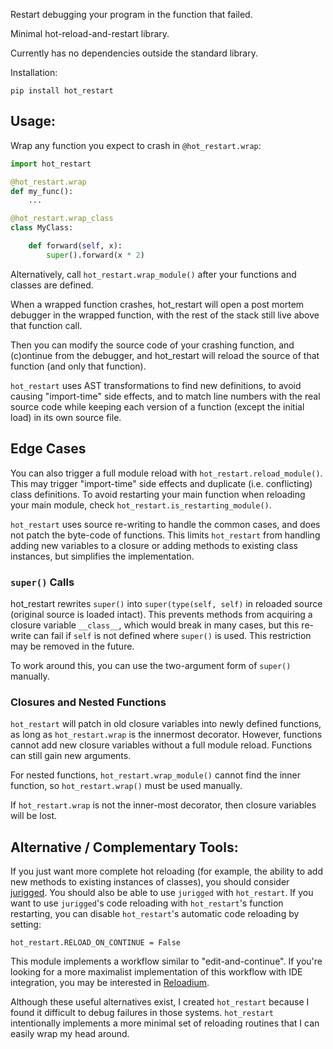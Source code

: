 Restart debugging your program in the function that failed.

Minimal hot-reload-and-restart library.

Currently has no dependencies outside the standard library.

Installation:
```
pip install hot_restart
```

## Usage:

Wrap any function you expect to crash in `@hot_restart.wrap`:

```python
import hot_restart

@hot_restart.wrap
def my_func():
    ...

@hot_restart.wrap_class
class MyClass:

    def forward(self, x):
        super().forward(x * 2)
```

Alternatively, call `hot_restart.wrap_module()` after your functions and
classes are defined.

When a wrapped function crashes, hot_restart will open a post mortem debugger
in the wrapped function, with the rest of the stack still live above that
function call.

Then you can modify the source code of your crashing function, and (c)ontinue
from the debugger, and hot_restart will reload the source of that function (and
only that function).

`hot_restart` uses AST transformations to find new definitions, to avoid
causing "import-time" side effects, and to match line numbers with the real
source code while keeping each version of a function (except the initial load)
in its own source file.

## Edge Cases

You can also trigger a full module reload with `hot_restart.reload_module()`.
This may trigger "import-time" side effects and duplicate (i.e. conflicting)
class definitions. To avoid restarting your main function when reloading your
main module, check `hot_restart.is_restarting_module()`.

`hot_restart` uses source re-writing to handle the common cases, and does not
patch the byte-code of functions.
This limits `hot_restart` from handling adding new variables to a closure or
adding methods to existing class instances, but simplifies the implementation.

### `super()` Calls

hot_restart rewrites `super()` into `super(type(self, self)` in reloaded source
(original source is loaded intact). This prevents methods from acquiring a
closure variable `__class__`, which would break in many cases, but this
re-write can fail if `self` is not defined where `super()` is used. This
restriction may be removed in the future.

To work around this, you can use the two-argument form of `super()` manually.

### Closures and Nested Functions

`hot_restart` will patch in old closure variables into newly defined functions,
as long as `hot_restart.wrap` is the innermost decorator. However, functions
cannot add new closure variables without a full module reload. Functions can
still gain new arguments.

For nested functions, `hot_restart.wrap_module()` cannot find the inner
function, so `hot_restart.wrap()` must be used manually.

If `hot_restart.wrap` is not the inner-most decorator, then closure variables
will be lost.


## Alternative / Complementary Tools:

If you just want more complete hot reloading (for example, the ability to add
new methods to existing instances of classes), you should consider
[jurigged](https://github.com/breuleux/jurigged). You should also be able to
use `jurigged` with `hot_restart`. If you want to use `jurigged`'s code
reloading with `hot_restart`'s function restarting, you can disable
`hot_restart`'s automatic code reloading by setting:

```
hot_restart.RELOAD_ON_CONTINUE = False
```

This module implements a workflow similar to "edit-and-continue".
If you're looking for a more maximalist implementation of this workflow with IDE integration, you may be interested in [Reloadium](https://reloadium.io/).

Although these useful alternatives exist, I created `hot_restart` because
I found it difficult to debug failures in those systems.
`hot_restart` intentionally implements a more minimal set of reloading routines
that I can easily wrap my head around.
